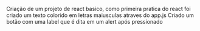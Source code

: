 Criação de um projeto de react basico, como primeira pratica do react foi criado um texto colorido em letras maiusculas atraves do app.js
Criado um botão com uma label que é dita em um alert após pressionado
